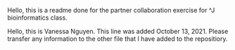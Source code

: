 Hello, this is a readme done for the partner collaboration exercise for ^J bioinformatics class. 

Hello, this is Vanessa Nguyen. This line was added October 13, 2021. Please transfer any information to the other file that I have added to the repositiory.

